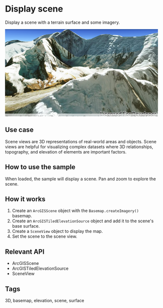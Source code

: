 # Display scene

Display a scene with a terrain surface and some imagery.

![Image of display scene](display-scene.png)

## Use case

Scene views are 3D representations of real-world areas and objects. Scene views are helpful for visualizing complex datasets where 3D relationships, topography, and elevation of elements are important factors.

## How to use the sample

When loaded, the sample will display a scene. Pan and zoom to explore the scene.

## How it works

1. Create an `ArcGISScene` object with the `Basemap.createImagery()` basemap.
2. Create an `ArcGISTiledElevationSource` object and add it to the scene's base surface.
3. Create a `SceneView` object to display the map.
4. Set the scene to the scene view.

## Relevant API

* ArcGISScene
* ArcGISTiledElevationSource
* SceneView

## Tags

3D, basemap, elevation, scene, surface
